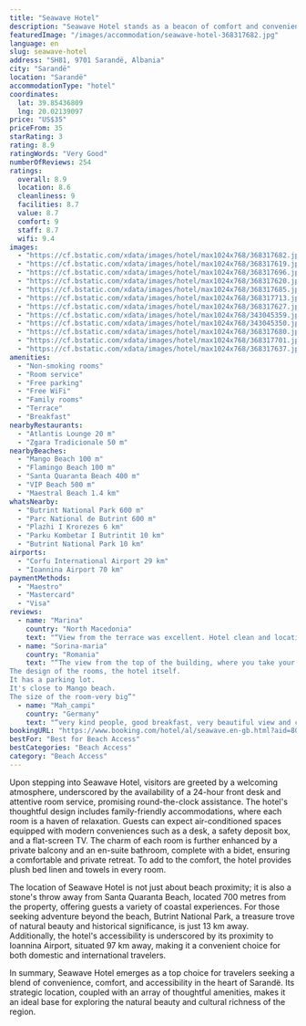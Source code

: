 ```yaml
---
title: "Seawave Hotel"
description: "Seawave Hotel stands as a beacon of comfort and convenience in Sarandë, boasting an enviable location mere steps from the pristine shores of Flamingo Beach and Mango Beach."
featuredImage: "/images/accommodation/seawave-hotel-368317682.jpg"
language: en
slug: seawave-hotel
address: "SH81, 9701 Sarandë, Albania"
city: "Sarandë"
location: "Sarandë"
accommodationType: "hotel"
coordinates:
  lat: 39.85436809
  lng: 20.02139097
price: "US$35"
priceFrom: 35
starRating: 3
rating: 8.9
ratingWords: "Very Good"
numberOfReviews: 254
ratings:
  overall: 8.9
  location: 8.6
  cleanliness: 9
  facilities: 8.7
  value: 8.7
  comfort: 9
  staff: 8.7
  wifi: 9.4
images:
  - "https://cf.bstatic.com/xdata/images/hotel/max1024x768/368317682.jpg?k=4ce691775a29d8f6edce2a6fa814642d138cb73bd88aef908463d66d372915ed&o=&hp=1"
  - "https://cf.bstatic.com/xdata/images/hotel/max1024x768/368317619.jpg?k=6bd6023b164342f974db3d4a001001dd2add84de296f93610f7826a154825dc8&o=&hp=1"
  - "https://cf.bstatic.com/xdata/images/hotel/max1024x768/368317696.jpg?k=1bdefb533ff103910c233eca2de599e54c89bdd18c42462f7ae2fbeabba55e5a&o=&hp=1"
  - "https://cf.bstatic.com/xdata/images/hotel/max1024x768/368317620.jpg?k=88abf22112ca9ad87fd4a6d4b5fb2017677d431e2dd1a7c88e7a7b8d74cd6c53&o=&hp=1"
  - "https://cf.bstatic.com/xdata/images/hotel/max1024x768/368317685.jpg?k=5bf1d30292100ae9a953eda85cdf92f47994e0cdb542606a2166f7392efd225e&o=&hp=1"
  - "https://cf.bstatic.com/xdata/images/hotel/max1024x768/368317713.jpg?k=5fd608c2b982576a1aa28faa0a748d5cd341fa2c612e31a6b8a1e5bbc9e53d3e&o=&hp=1"
  - "https://cf.bstatic.com/xdata/images/hotel/max1024x768/368317627.jpg?k=d566f40d5b3edc90b0c754788196eea11fdc89ad271043ab419a40a6242973af&o=&hp=1"
  - "https://cf.bstatic.com/xdata/images/hotel/max1024x768/343045359.jpg?k=5e706eba176ff90d14b4091a4a2b123953d92e2d584981f22366a52742439cdb&o=&hp=1"
  - "https://cf.bstatic.com/xdata/images/hotel/max1024x768/343045350.jpg?k=a9b917bbddbc51c1978b218b8bc146445fe2ffafef7fdd33b7ae34fb103f7841&o=&hp=1"
  - "https://cf.bstatic.com/xdata/images/hotel/max1024x768/368317680.jpg?k=423e92f8b010b2027ee71c4e0cb2bcd816a07010d8f7024b93cf4613b1f83979&o=&hp=1"
  - "https://cf.bstatic.com/xdata/images/hotel/max1024x768/368317701.jpg?k=1bc497cf3184b5a756c45290c22dc82d920f0e4c488ca9fc52499a328c907fc4&o=&hp=1"
  - "https://cf.bstatic.com/xdata/images/hotel/max1024x768/368317637.jpg?k=1971d9d2f317b27ef5ea12a65f9ad3b124e16c0172f0f5c3a2eef54b3de05bda&o=&hp=1"
amenities:
  - "Non-smoking rooms"
  - "Room service"
  - "Free parking"
  - "Free WiFi"
  - "Family rooms"
  - "Terrace"
  - "Breakfast"
nearbyRestaurants:
  - "Atlantis Lounge 20 m"
  - "Zgara Tradicionale 50 m"
nearbyBeaches:
  - "Mango Beach 100 m"
  - "Flamingo Beach 100 m"
  - "Santa Quaranta Beach 400 m"
  - "VIP Beach 500 m"
  - "Maestral Beach 1.4 km"
whatsNearby:
  - "Butrint National Park 600 m"
  - "Parc National de Butrint 600 m"
  - "Plazhi I Krorezes 6 km"
  - "Parku Kombetar I Butrintit 10 km"
  - "Butrint National Park 10 km"
airports:
  - "Corfu International Airport 29 km"
  - "Ioannina Airport 70 km"
paymentMethods:
  - "Maestro"
  - "Mastercard"
  - "Visa"
reviews:
  - name: "Marina"
    country: "North Macedonia"
    text: "“View from the terrace was excellent. Hotel clean and location great! Breakfast on theta floor with breathtaking views!”"
  - name: "Sorina-maria"
    country: "Romania"
    text: "“The view from the top of the building, where you take your breakfast.
The design of the rooms, the hotel itself.
It has a parking lot.
It's close to Mango beach.
The size of the room-very big”"
  - name: "Mah_campi"
    country: "Germany"
    text: "“very kind people, good breakfast, very beautiful view and close to the supermarket”"
bookingURL: "https://www.booking.com/hotel/al/seawave.en-gb.html?aid=8035640"
bestFor: "Best for Beach Access"
bestCategories: "Beach Access"
category: "Beach Access"
---
```


Upon stepping into Seawave Hotel, visitors are greeted by a welcoming atmosphere, underscored by the availability of a 24-hour front desk and attentive room service, promising round-the-clock assistance. The hotel's thoughtful design includes family-friendly accommodations, where each room is a haven of relaxation. Guests can expect air-conditioned spaces equipped with modern conveniences such as a desk, a safety deposit box, and a flat-screen TV. The charm of each room is further enhanced by a private balcony and an en-suite bathroom, complete with a bidet, ensuring a comfortable and private retreat. To add to the comfort, the hotel provides plush bed linen and towels in every room.

The location of Seawave Hotel is not just about beach proximity; it is also a stone's throw away from Santa Quaranta Beach, located 700 metres from the property, offering guests a variety of coastal experiences. For those seeking adventure beyond the beach, Butrint National Park, a treasure trove of natural beauty and historical significance, is just 13 km away. Additionally, the hotel's accessibility is underscored by its proximity to Ioannina Airport, situated 97 km away, making it a convenient choice for both domestic and international travelers.

In summary, Seawave Hotel emerges as a top choice for travelers seeking a blend of convenience, comfort, and accessibility in the heart of Sarandë. Its strategic location, coupled with an array of thoughtful amenities, makes it an ideal base for exploring the natural beauty and cultural richness of the region.
